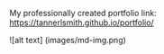 My professionally created portfolio 
link: https://tannerlsmith.github.io/portfolio/


![alt text] (images/md-img.png)